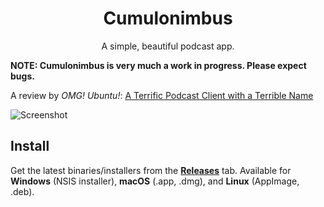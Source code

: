<h1 align="center">Cumulonimbus</h1>

<p align="center">A simple, beautiful podcast app.</p>

**NOTE: Cumulonimbus is very much a work in progress. Please expect bugs.**

A review by *OMG! Ubuntu!*: [A Terrific Podcast Client with a Terrible Name](http://www.omgubuntu.co.uk/2017/11/cumulonimbus-electron-podcast-client)

![Screenshot](https://i.imgur.com/pvw8J3L.png)

## Install

Get the latest binaries/installers from the [**Releases**](https://github.com/z-------------/cumulonimbus/releases) tab. Available for **Windows** (NSIS installer), **macOS** (.app, .dmg), and **Linux** (AppImage, .deb).
